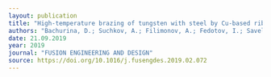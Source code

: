 ```yaml
---
layout: publication
title: "High-temperature brazing of tungsten with steel by Cu-based ribbon brazing alloys for DEMO"
authors: "Bachurina, D.; Suchkov, A.; Filimonov, A.; Fedotov, I.; Savelyev, M.; Sevryukov, O.; Kalin, B."
date: 21.09.2019
year: 2019
journal: "FUSION ENGINEERING AND DESIGN"
source: https://doi.org/10.1016/j.fusengdes.2019.02.072
---
```

